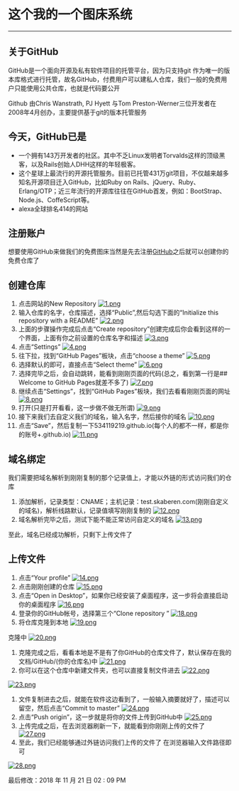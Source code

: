 # 这个我的一个图床系统


---

## 关于GitHub

GitHub是一个面向开源及私有软件项目的托管平台，因为只支持git 作为唯一的版本库格式进行托管，故名GitHub，付费用户可以建私人仓库，我们一般的免费用户只能使用公共仓库，也就是代码要公开

Github 由Chris Wanstrath, PJ Hyett 与Tom Preston-Werner三位开发者在2008年4月创办，主要提供基于git的版本托管服务

## 今天，GitHub已是

*   一个拥有143万开发者的社区。其中不乏Linux发明者Torvalds这样的顶级黑客，以及Rails创始人DHH这样的年轻极客。
*   这个星球上最流行的开源托管服务。目前已托管431万git项目，不仅越来越多知名开源项目迁入GitHub，比如Ruby on Rails、jQuery、Ruby、Erlang/OTP；近三年流行的开源库往往在GitHub首发，例如：BootStrap、Node.js、CoffeScript等。
*   alexa全球排名414的网站

## 注册账户

想要使用GitHub来做我们的免费图床当然是先去注册[GitHub](https://github.com/)之后就可以创建你的免费仓库了

## 创建仓库

1.  点击网站的New Repository
    [![1.png](https://skaberen-1252068621.cos.ap-chengdu.myqcloud.com/2018/11/21/1542780418.png "1.png")](https://skaberen-1252068621.cos.ap-chengdu.myqcloud.com/2018/11/21/1542780418.png)
2.  输入仓库的名字，仓库描述，选择“Public”,然后勾选下面的“Initialize this repository with a README”
    [![2.png](https://skaberen-1252068621.cos.ap-chengdu.myqcloud.com/2018/11/21/1542780419.png "2.png")](https://skaberen-1252068621.cos.ap-chengdu.myqcloud.com/2018/11/21/1542780419.png)
3.  上面的步骤操作完成后点击“Create repository”创建完成后你会看到这样的一个界面，上面有你之前设置的仓库名字和描述
    [![3.png](https://skaberen-1252068621.cos.ap-chengdu.myqcloud.com/2018/11/21/1542780421.png "3.png")](https://skaberen-1252068621.cos.ap-chengdu.myqcloud.com/2018/11/21/1542780421.png)
4.  点击“Settings”
    [![4.png](https://skaberen-1252068621.cos.ap-chengdu.myqcloud.com/2018/11/21/1542780422.png "4.png")](https://skaberen-1252068621.cos.ap-chengdu.myqcloud.com/2018/11/21/1542780422.png)
5.  往下拉，找到“GitHub Pages”板块，点击“choose a theme”
    [![5.png](https://skaberen-1252068621.cos.ap-chengdu.myqcloud.com/2018/11/21/1542780423.png "5.png")](https://skaberen-1252068621.cos.ap-chengdu.myqcloud.com/2018/11/21/1542780423.png)
6.  选择默认的即可，直接点击“Select theme”
    [![6.png](https://skaberen-1252068621.cos.ap-chengdu.myqcloud.com/2018/11/21/1542780426.png "6.png")](https://skaberen-1252068621.cos.ap-chengdu.myqcloud.com/2018/11/21/1542780426.png)
7.  选择完毕之后，会自动跳转，能看到刚刚页面的代码(总之，看到第一行是## Welcome to GitHub Pages就差不多了)
    [![7.png](https://skaberen-1252068621.cos.ap-chengdu.myqcloud.com/2018/11/21/1542780427.png "7.png")](https://skaberen-1252068621.cos.ap-chengdu.myqcloud.com/2018/11/21/1542780427.png)
8.  继续点击“Settings”，找到“GitHub Pages”板块，我们去看看刚刚页面的网址
    [![8.png](https://skaberen-1252068621.cos.ap-chengdu.myqcloud.com/2018/11/21/1542780428.png "8.png")](https://skaberen-1252068621.cos.ap-chengdu.myqcloud.com/2018/11/21/1542780428.png)
9.  打开(只是打开看看，这一步做不做无所谓)
    [![9.png](https://skaberen-1252068621.cos.ap-chengdu.myqcloud.com/2018/11/21/1542780430.png "9.png")](https://skaberen-1252068621.cos.ap-chengdu.myqcloud.com/2018/11/21/1542780430.png)
10.  接下来我们去自定义我们的域名，输入名字，然后接你的域名
    [![10.png](https://skaberen-1252068621.cos.ap-chengdu.myqcloud.com/2018/11/21/1542780431.png "10.png")](https://skaberen-1252068621.cos.ap-chengdu.myqcloud.com/2018/11/21/1542780431.png)
11.  点击“Save”，然后复制一下534119219.github.io(每个人的都不一样，都是你的账号+.github.io)
    [![11.png](https://skaberen-1252068621.cos.ap-chengdu.myqcloud.com/2018/11/21/1542780433.png "11.png")](https://skaberen-1252068621.cos.ap-chengdu.myqcloud.com/2018/11/21/1542780433.png)

## 域名绑定

我们需要把域名解析到刚刚复制的那个记录值上，才能以外链的形式访问我们的仓库

1.  添加解析，记录类型：CNAME；主机记录：test.skaberen.com(刚刚自定义的域名)，解析线路默认，记录值填写刚刚复制的
    [![12.png](https://skaberen-1252068621.cos.ap-chengdu.myqcloud.com/2018/11/21/1542780434.png "12.png")](https://skaberen-1252068621.cos.ap-chengdu.myqcloud.com/2018/11/21/1542780434.png)
2.  域名解析完毕之后，测试下能不能正常访问自定义的域名
    [![13.png](https://skaberen-1252068621.cos.ap-chengdu.myqcloud.com/2018/11/21/1542780436.png "13.png")](https://skaberen-1252068621.cos.ap-chengdu.myqcloud.com/2018/11/21/1542780436.png)

至此，域名已经成功解析，只剩下上传文件了

## 上传文件

1.  点击“Your profile”
    [![14.png](https://skaberen-1252068621.cos.ap-chengdu.myqcloud.com/2018/11/21/1542780437.png "14.png")](https://skaberen-1252068621.cos.ap-chengdu.myqcloud.com/2018/11/21/1542780437.png)
2.  点击刚刚创建的仓库
    [![15.png](https://skaberen-1252068621.cos.ap-chengdu.myqcloud.com/2018/11/21/1542780439.png "15.png")](https://skaberen-1252068621.cos.ap-chengdu.myqcloud.com/2018/11/21/1542780439.png)
3.  点击“Open in Desktop”，如果你已经安装了桌面程序，这一步将会直接启动你的桌面程序
    [![16.png](https://skaberen-1252068621.cos.ap-chengdu.myqcloud.com/2018/11/21/1542780441.png "16.png")](https://skaberen-1252068621.cos.ap-chengdu.myqcloud.com/2018/11/21/1542780441.png)
4.  登录你的GitHub帐号，选择第三个“Clone repository ”
    [![18.png](https://skaberen-1252068621.cos.ap-chengdu.myqcloud.com/2018/11/21/1542780445.png "18.png")](https://skaberen-1252068621.cos.ap-chengdu.myqcloud.com/2018/11/21/1542780445.png)
5.  将仓库克隆到本地
    [![19.png](https://skaberen-1252068621.cos.ap-chengdu.myqcloud.com/2018/11/21/1542780447.png "19.png")](https://skaberen-1252068621.cos.ap-chengdu.myqcloud.com/2018/11/21/1542780447.png)

克隆中
[![20.png](https://skaberen-1252068621.cos.ap-chengdu.myqcloud.com/2018/11/21/1542780448.png "20.png")](https://skaberen-1252068621.cos.ap-chengdu.myqcloud.com/2018/11/21/1542780448.png)

1.  克隆完成之后，看看本地是不是有了你GitHub的仓库文件了，默认保存在我的文档/GitHub/(你的仓库名)中
    [![21.png](https://skaberen-1252068621.cos.ap-chengdu.myqcloud.com/2018/11/21/1542780449.png "21.png")](https://skaberen-1252068621.cos.ap-chengdu.myqcloud.com/2018/11/21/1542780449.png)
2.  你可以在这个仓库中新建文件夹，也可以直接复制文件进去
    [![22.png](https://skaberen-1252068621.cos.ap-chengdu.myqcloud.com/2018/11/21/1542780450.png "22.png")](https://skaberen-1252068621.cos.ap-chengdu.myqcloud.com/2018/11/21/1542780450.png)

[![23.png](https://skaberen-1252068621.cos.ap-chengdu.myqcloud.com/2018/11/21/1542780452.png "23.png")](https://skaberen-1252068621.cos.ap-chengdu.myqcloud.com/2018/11/21/1542780452.png)

1.  文件复制进去之后，就能在软件这边看到了，一般输入摘要就好了，描述可以留空，然后点击“Commit to master”
    [![24.png](https://skaberen-1252068621.cos.ap-chengdu.myqcloud.com/2018/11/21/1542780453.png "24.png")](https://skaberen-1252068621.cos.ap-chengdu.myqcloud.com/2018/11/21/1542780453.png)
2.  点击“Push origin”，这一步就是将你的文件上传到GitHub中
    [![25.png](https://skaberen-1252068621.cos.ap-chengdu.myqcloud.com/2018/11/21/1542780455.png "25.png")](https://skaberen-1252068621.cos.ap-chengdu.myqcloud.com/2018/11/21/1542780455.png)
3.  上传完成之后，在去浏览器刷新一下，就能看到你刚刚上传的文件了
    [![27.png](https://skaberen-1252068621.cos.ap-chengdu.myqcloud.com/2018/11/21/1542780457.png "27.png")](https://skaberen-1252068621.cos.ap-chengdu.myqcloud.com/2018/11/21/1542780457.png)
4.  至此，我们已经能够通过外链访问我们上传的文件了
    在浏览器输入文件路径即可

[![28.png](https://skaberen-1252068621.cos.ap-chengdu.myqcloud.com/2018/11/21/1542780458.png "28.png")](https://skaberen-1252068621.cos.ap-chengdu.myqcloud.com/2018/11/21/1542780458.png)

最后修改：2018 年 11 月 21 日 02 : 09 PM
